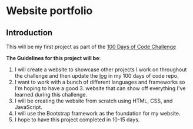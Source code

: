 # Website portfolio

## Introduction

This will be my first project as part of the [100 Days of Code Challenge](https://medium.freecodecamp.com/join-the-100daysofcode-556ddb4579e4)

**The Guidelines for this project will be**:
  1. I will create a website to showcase other projects I work on throughout the challenge and then update the [log](https://github.com/Mill1893/100-days-of-code/blob/master/log.md) in my 100 days of code repo.
  2. I want to work with a bunch of different languages and frameworks so I'm hoping to have a good 3. website that can show off everything I've learned during this challenge.
  3. I will be creating the website from scratch using HTML, CSS, and JavaScript.
  4. I will use the Bootstrap framework as the foundation for my website.
  5. I hope to have this project completed in 10-15 days.
